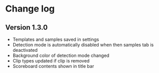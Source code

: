 # Change log

## Version 1.3.0

* Templates and samples saved in settings
* Detection mode is automatically disabled when then samples tab is deactivated
* Background color of detection mode changed
* Clip types updated if clip is removed
* Scoreboard contents shown in title bar